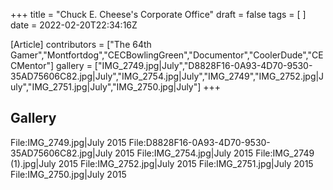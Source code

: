 +++
title = "Chuck E. Cheese's Corporate Office"
draft = false
tags = [ ]
date = 2022-02-20T22:34:16Z

[Article]
contributors = ["The 64th Gamer","Montfortdog","CECBowlingGreen","Documentor","CoolerDude","CECMentor"]
gallery = ["IMG_2749.jpg|July","D8828F16-0A93-4D70-9530-35AD75606C82.jpg|July","IMG_2754.jpg|July","IMG_2749","IMG_2752.jpg|July","IMG_2751.jpg|July","IMG_2750.jpg|July"]
+++
## Gallery ##
<gallery>
File:IMG_2749.jpg|July 2015
File:D8828F16-0A93-4D70-9530-35AD75606C82.jpg|July 2015
File:IMG_2754.jpg|July 2015
File:IMG_2749 (1).jpg|July 2015
File:IMG_2752.jpg|July 2015
File:IMG_2751.jpg|July 2015
File:IMG_2750.jpg|July 2015
</gallery>